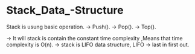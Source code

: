 # Stack_Data_-Structure

Stack is usung basic operation.
-> Push().
-> Pop().
-> Top().

-> It will stack is contain the constant time complexity ,Means that time complexity is O(n).
-> stack is LIFO data structure,
   LIFO -> last in first out.
